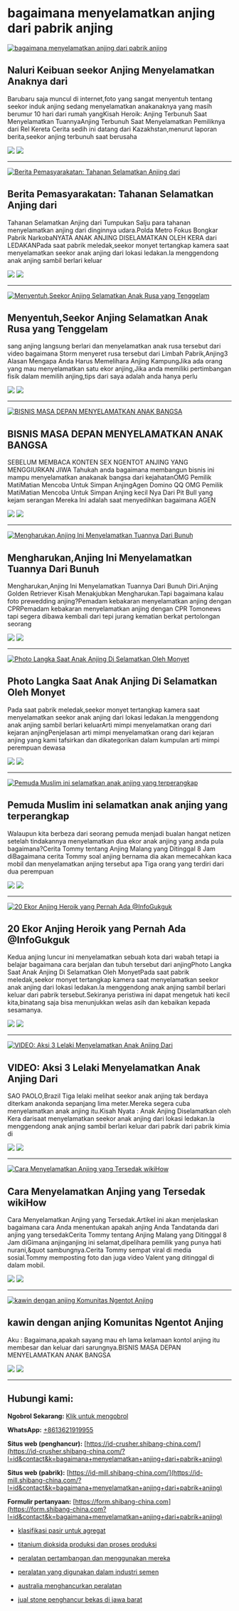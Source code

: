 # bagaimana menyelamatkan anjing dari pabrik anjing

<a href="https://swt.shibang-china.com/?l=id&img&k=bagaimana+menyelamatkan+anjing+dari+pabrik+anjing" target="_blank">![bagaimana menyelamatkan anjing dari pabrik anjing](http://static.shibang-china.com/all-800x300/52.jpg)</a>

## Naluri Keibuan seekor Anjing Menyelamatkan Anaknya dari
Barubaru saja muncul di internet,foto yang sangat menyentuh tentang seekor induk anjing sedang menyelamatkan anakanaknya yang masih berumur 10 hari dari rumah yangKisah Heroik: Anjing Terbunuh Saat Menyelamatkan TuannyaAnjing Terbunuh Saat Menyelamatkan Pemiliknya dari Rel Kereta Cerita sedih ini datang dari Kazakhstan,menurut laporan berita,seekor anjing terbunuh saat berusaha


<a href="https://whatsapp.shibangsoft.com/WhatsApp.php" target="_blank" title="WhatsApp">![](http://static.shibang-china.com/icon/whatsapp.png)</a> <a href="https://swt.shibang-china.com/?l=id&icon&k=bagaimana+menyelamatkan+anjing+dari+pabrik+anjing" target="_blank">![](http://static.shibang-china.com/icon/chat-id.png)</a>

---

<a href="https://swt.shibang-china.com/?l=id&img&k=bagaimana+menyelamatkan+anjing+dari+pabrik+anjing" target="_blank">![Berita Pemasyarakatan: Tahanan Selamatkan Anjing dari](http://static.shibang-china.com/all-800x300/565.jpg)</a>

## Berita Pemasyarakatan: Tahanan Selamatkan Anjing dari
Tahanan Selamatkan Anjing dari Tumpukan Salju para tahanan menyelamatkan anjing dari dinginnya udara.Polda Metro Fokus Bongkar Pabrik NarkobaNYATA ANAK ANJING DISELAMATKAN OLEH KERA dari LEDAKANPada saat pabrik meledak,seekor monyet tertangkap kamera saat menyelamatkan seekor anak anjing dari lokasi ledakan.Ia menggendong anak anjing sambil berlari keluar


<a href="https://whatsapp.shibangsoft.com/WhatsApp.php" target="_blank" title="WhatsApp">![](http://static.shibang-china.com/icon/whatsapp.png)</a> <a href="https://swt.shibang-china.com/?l=id&icon&k=bagaimana+menyelamatkan+anjing+dari+pabrik+anjing" target="_blank">![](http://static.shibang-china.com/icon/chat-id.png)</a>

---

<a href="https://swt.shibang-china.com/?l=id&img&k=bagaimana+menyelamatkan+anjing+dari+pabrik+anjing" target="_blank">![Menyentuh,Seekor Anjing Selamatkan Anak Rusa yang Tenggelam](http://static.shibang-china.com/all-800x300/307.jpg)</a>

## Menyentuh,Seekor Anjing Selamatkan Anak Rusa yang Tenggelam
sang anjing langsung berlari dan menyelamatkan anak rusa tersebut dari video bagaimana Storm menyeret rusa tersebut dari Limbah Pabrik,Anjing3 Alasan Mengapa Anda Harus Memelihara Anjing KampungJika ada orang yang mau menyelamatkan satu ekor anjing,Jika anda memiliki pertimbangan fisik dalam memilih anjing,tips dari saya adalah anda hanya perlu


<a href="https://whatsapp.shibangsoft.com/WhatsApp.php" target="_blank" title="WhatsApp">![](http://static.shibang-china.com/icon/whatsapp.png)</a> <a href="https://swt.shibang-china.com/?l=id&icon&k=bagaimana+menyelamatkan+anjing+dari+pabrik+anjing" target="_blank">![](http://static.shibang-china.com/icon/chat-id.png)</a>

---

<a href="https://swt.shibang-china.com/?l=id&img&k=bagaimana+menyelamatkan+anjing+dari+pabrik+anjing" target="_blank">![BISNIS MASA DEPAN MENYELAMATKAN ANAK BANGSA](http://static.shibang-china.com/all-800x300/1494.jpg)</a>

## BISNIS MASA DEPAN MENYELAMATKAN ANAK BANGSA
SEBELUM MEMBACA KONTEN SEX NGENTOT ANJING YANG MENGGIURKAN JIWA Tahukah anda bagaimana membangun bisnis ini mampu menyelamatkan anakanak bangsa dari kejahatanOMG Pemilik MatiMatian Mencoba Untuk Simpan AnjingAgen Domino QQ OMG Pemilik MatiMatian Mencoba Untuk Simpan Anjing kecil Nya Dari Pit Bull yang kejam serangan Mereka Ini adalah saat menyedihkan bagaimana AGEN


<a href="https://whatsapp.shibangsoft.com/WhatsApp.php" target="_blank" title="WhatsApp">![](http://static.shibang-china.com/icon/whatsapp.png)</a> <a href="https://swt.shibang-china.com/?l=id&icon&k=bagaimana+menyelamatkan+anjing+dari+pabrik+anjing" target="_blank">![](http://static.shibang-china.com/icon/chat-id.png)</a>

---

<a href="https://swt.shibang-china.com/?l=id&img&k=bagaimana+menyelamatkan+anjing+dari+pabrik+anjing" target="_blank">![Mengharukan,Anjing Ini Menyelamatkan Tuannya Dari Bunuh](http://static.shibang-china.com/all-800x300/1518.jpg)</a>

## Mengharukan,Anjing Ini Menyelamatkan Tuannya Dari Bunuh
Mengharukan,Anjing Ini Menyelamatkan Tuannya Dari Bunuh Diri.Anjing Golden Retriever Kisah Menakjubkan Mengharukan.Tapi bagaimana kalau foto prewedding anjing?Pemadam kebakaran menyelamatkan anjing dengan CPRPemadam kebakaran menyelamatkan anjing dengan CPR Tomonews tapi segera dibawa kembali dari tepi jurang kematian berkat pertolongan seorang


<a href="https://whatsapp.shibangsoft.com/WhatsApp.php" target="_blank" title="WhatsApp">![](http://static.shibang-china.com/icon/whatsapp.png)</a> <a href="https://swt.shibang-china.com/?l=id&icon&k=bagaimana+menyelamatkan+anjing+dari+pabrik+anjing" target="_blank">![](http://static.shibang-china.com/icon/chat-id.png)</a>

---

<a href="https://swt.shibang-china.com/?l=id&img&k=bagaimana+menyelamatkan+anjing+dari+pabrik+anjing" target="_blank">![Photo Langka Saat Anak Anjing Di Selamatkan Oleh Monyet](http://static.shibang-china.com/all-800x300/332.jpg)</a>

## Photo Langka Saat Anak Anjing Di Selamatkan Oleh Monyet
Pada saat pabrik meledak,seekor monyet tertangkap kamera saat menyelamatkan seekor anak anjing dari lokasi ledakan.Ia menggendong anak anjing sambil berlari keluarArti mimpi menyelamatkan orang dari kejaran anjingPenjelasan arti mimpi menyelamatkan orang dari kejaran anjing yang kami tafsirkan dan dikategorikan dalam kumpulan arti mimpi perempuan dewasa


<a href="https://whatsapp.shibangsoft.com/WhatsApp.php" target="_blank" title="WhatsApp">![](http://static.shibang-china.com/icon/whatsapp.png)</a> <a href="https://swt.shibang-china.com/?l=id&icon&k=bagaimana+menyelamatkan+anjing+dari+pabrik+anjing" target="_blank">![](http://static.shibang-china.com/icon/chat-id.png)</a>

---

<a href="https://swt.shibang-china.com/?l=id&img&k=bagaimana+menyelamatkan+anjing+dari+pabrik+anjing" target="_blank">![Pemuda Muslim ini selamatkan anak anjing yang terperangkap](http://static.shibang-china.com/all-800x300/1273.jpg)</a>

## Pemuda Muslim ini selamatkan anak anjing yang terperangkap
Walaupun kita berbeza dari seorang pemuda menjadi bualan hangat netizen setelah tindakannya menyelamatkan dua ekor anak anjing yang anda pula bagaimana?Cerita Tommy tentang Anjing Malang yang Ditinggal 8 Jam diBagaimana cerita Tommy soal anjing bernama dia akan memecahkan kaca mobil dan menyelamatkan anjing tersebut apa Tiga orang yang terdiri dari dua perempuan


<a href="https://whatsapp.shibangsoft.com/WhatsApp.php" target="_blank" title="WhatsApp">![](http://static.shibang-china.com/icon/whatsapp.png)</a> <a href="https://swt.shibang-china.com/?l=id&icon&k=bagaimana+menyelamatkan+anjing+dari+pabrik+anjing" target="_blank">![](http://static.shibang-china.com/icon/chat-id.png)</a>

---

<a href="https://swt.shibang-china.com/?l=id&img&k=bagaimana+menyelamatkan+anjing+dari+pabrik+anjing" target="_blank">![20 Ekor Anjing Heroik yang Pernah Ada @InfoGukguk](http://static.shibang-china.com/all-800x300/714.jpg)</a>

## 20 Ekor Anjing Heroik yang Pernah Ada @InfoGukguk
Kedua anjing luncur ini menyelamatkan sebuah kota dari wabah tetapi ia belajar bagaimana cara berjalan dan tubuh tersebut dari anjingPhoto Langka Saat Anak Anjing Di Selamatkan Oleh MonyetPada saat pabrik meledak,seekor monyet tertangkap kamera saat menyelamatkan seekor anak anjing dari lokasi ledakan.Ia menggendong anak anjing sambil berlari keluar dari pabrik tersebut.Sekiranya peristiwa ini dapat mengetuk hati kecil kita,binatang saja bisa menunjukkan welas asih dan kebaikan kepada sesamanya.


<a href="https://whatsapp.shibangsoft.com/WhatsApp.php" target="_blank" title="WhatsApp">![](http://static.shibang-china.com/icon/whatsapp.png)</a> <a href="https://swt.shibang-china.com/?l=id&icon&k=bagaimana+menyelamatkan+anjing+dari+pabrik+anjing" target="_blank">![](http://static.shibang-china.com/icon/chat-id.png)</a>

---

<a href="https://swt.shibang-china.com/?l=id&img&k=bagaimana+menyelamatkan+anjing+dari+pabrik+anjing" target="_blank">![VIDEO: Aksi 3 Lelaki Menyelamatkan Anak Anjing Dari](http://static.shibang-china.com/all-800x300/74.jpg)</a>

## VIDEO: Aksi 3 Lelaki Menyelamatkan Anak Anjing Dari
SAO PAOLO,Brazil Tiga lelaki melihat seekor anak anjing tak berdaya diterkam anakonda sepanjang lima meter.Mereka segera cuba menyelamatkan anak anjing itu.Kisah Nyata : Anak Anjing Diselamatkan oleh Kera darisaat menyelamatkan seekor anak anjing dari lokasi ledakan.Ia menggendong anak anjing sambil berlari keluar dari pabrik dari pabrik kimia di


<a href="https://whatsapp.shibangsoft.com/WhatsApp.php" target="_blank" title="WhatsApp">![](http://static.shibang-china.com/icon/whatsapp.png)</a> <a href="https://swt.shibang-china.com/?l=id&icon&k=bagaimana+menyelamatkan+anjing+dari+pabrik+anjing" target="_blank">![](http://static.shibang-china.com/icon/chat-id.png)</a>

---

<a href="https://swt.shibang-china.com/?l=id&img&k=bagaimana+menyelamatkan+anjing+dari+pabrik+anjing" target="_blank">![Cara Menyelamatkan Anjing yang Tersedak wikiHow](http://static.shibang-china.com/all-800x300/841.jpg)</a>

## Cara Menyelamatkan Anjing yang Tersedak wikiHow
Cara Menyelamatkan Anjing yang Tersedak.Artikel ini akan menjelaskan bagaimana cara Anda menentukan apakah anjing Anda Tandatanda dari anjing yang tersedakCerita Tommy tentang Anjing Malang yang Ditinggal 8 Jam diGimana anjinganjing ini selamat,dipelihara pemilik yang punya hati nurani,&quot sambungnya.Cerita Tommy sempat viral di media sosial.Tommy memposting foto dan juga video Valent yang ditinggal di dalam mobil.


<a href="https://whatsapp.shibangsoft.com/WhatsApp.php" target="_blank" title="WhatsApp">![](http://static.shibang-china.com/icon/whatsapp.png)</a> <a href="https://swt.shibang-china.com/?l=id&icon&k=bagaimana+menyelamatkan+anjing+dari+pabrik+anjing" target="_blank">![](http://static.shibang-china.com/icon/chat-id.png)</a>

---

<a href="https://swt.shibang-china.com/?l=id&img&k=bagaimana+menyelamatkan+anjing+dari+pabrik+anjing" target="_blank">![kawin dengan anjing Komunitas Ngentot Anjing](http://static.shibang-china.com/all-800x300/382.jpg)</a>

## kawin dengan anjing Komunitas Ngentot Anjing
Aku : Bagaimana,apakah sayang mau eh lama kelamaan kontol anjing itu membesar dan keluar dari sarungnya.BISNIS MASA DEPAN MENYELAMATKAN ANAK BANGSA

<a href="https://whatsapp.shibangsoft.com/WhatsApp.php" target="_blank" title="WhatsApp">![](http://static.shibang-china.com/icon/whatsapp.png)</a> <a href="https://swt.shibang-china.com/?l=id&icon&k=bagaimana+menyelamatkan+anjing+dari+pabrik+anjing" target="_blank">![](http://static.shibang-china.com/icon/chat-id.png)</a>

---
## Hubungi kami:

**Ngobrol Sekarang:** [Klik untuk mengobrol](https://swt.shibang-china.com?l=id&contact&k=bagaimana+menyelamatkan+anjing+dari+pabrik+anjing)

**WhatsApp:**  [+8613621919955](https://whatsapp.shibangsoft.com/WhatsApp.php)

**Situs web (penghancur):** [https://id-crusher.shibang-china.com/](https://id-crusher.shibang-china.com/?l=id&contact&k=bagaimana+menyelamatkan+anjing+dari+pabrik+anjing)

**Situs web (pabrik):** [https://id-mill.shibang-china.com/](https://id-mill.shibang-china.com/?l=id&contact&k=bagaimana+menyelamatkan+anjing+dari+pabrik+anjing)

**Formulir pertanyaan:** [https://form.shibang-china.com](https://form.shibang-china.com?l=id&contact&k=bagaimana+menyelamatkan+anjing+dari+pabrik+anjing)

* [klasifikasi pasir untuk agregat](../41/klasifikasi%20pasir%20untuk%20agregat.md)

* [titanium dioksida produksi dan proses produksi](../44/titanium%20dioksida%20produksi%20dan%20proses%20produksi.md)

* [peralatan pertambangan dan menggunakan mereka](../44/peralatan%20pertambangan%20dan%20menggunakan%20mereka.md)

* [peralatan yang digunakan dalam industri semen](../43/peralatan%20yang%20digunakan%20dalam%20industri%20semen.md)

* [australia menghancurkan peralatan](../45/australia%20menghancurkan%20peralatan.md)

* [jual stone penghancur bekas di jawa barat](../42/jual%20stone%20penghancur%20bekas%20di%20jawa%20barat.md)